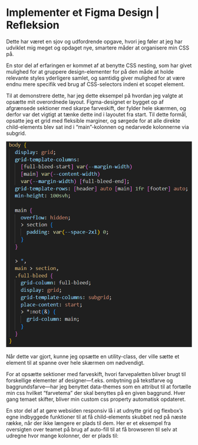 # Implementer et Figma Design | Refleksion

Dette har været en sjov og udfordrende opgave, hvori jeg føler at jeg har udviklet mig meget og opdaget nye, smartere måder at organisere min CSS på.

En stor del af erfaringen er kommet af at benytte CSS nesting, som har givet mulighed for at gruppere design-elementer for på den måde at holde relevante styles yderligere samlet, og samtidig giver mulighed for at være endnu mere specifik ved brug af CSS-selectors indeni et scopet element.

Til at demonstrere dette, har jeg dette eksempel på hvordan jeg valgte at opsætte mit overordnede layout. Figma-designet er bygget op af afgrænsede sektioner med skarpe farveskift, der fylder hele skærmen, og derfor var det vigtigt at tænke dette ind i layoutet fra start. Til dette formål, opsatte jeg et grid med fleksible marginer, og sørgede for at alle direkte child-elements blev sat ind i “main”-kolonnen og nedarvede kolonnerne via subgrid.

![Layoutet i css.](/src/assets/images/progress/layout.png)

Når dette var gjort, kunne jeg opsætte en utility-class, der ville sætte et element til at spanne over hele skærmen om nødvendigt.

For at opsætte sektioner med farveskift, hvori farvepaletten bliver brugt til forskellige elementer af designer—f.eks. ombytning på tekstfarve og baggrundsfarve—har jeg benyttet data-themes som en attribut til at fortælle min css hvilket “farvetema” der skal benyttes på en given baggrund. Hver gang temaet skifter, bliver min custom css property automatisk opdateret.

En stor del af at gøre websiden responsiv lå i at udnytte grid og flexbox’s egne indbyggede funktioner til at få child-elements skubbet ned på næste række, når der ikke længere er plads til dem. Her er et eksempel fra oversigten over teamet på brug af auto-fill til at få browseren til selv at udregne hvor mange kolonner, der er plads til:

